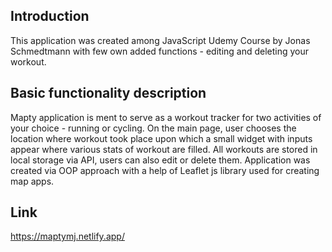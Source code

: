 ## Introduction

This application was created among JavaScript Udemy Course by Jonas Schmedtmann with few own added functions - editing and deleting your workout.

## Basic functionality description

Mapty application is ment to serve as a workout tracker for two activities of your choice - running or cycling. On the main page, user chooses the location where workout took place upon which a small widget with inputs appear where various stats of workout are filled. All workouts are stored in local storage via API, users can also edit or delete them. Application was created via OOP approach with a help of Leaflet js library used for creating map apps.

## Link
https://maptymj.netlify.app/
